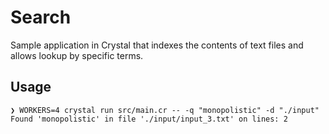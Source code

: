# Search

Sample application in Crystal that indexes the contents of text files and allows lookup by specific terms.

## Usage

```
❯ WORKERS=4 crystal run src/main.cr -- -q "monopolistic" -d "./input"
Found 'monopolistic' in file './input/input_3.txt' on lines: 2
```